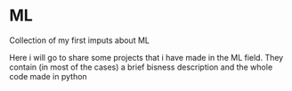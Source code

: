 # ML
Collection of my first imputs about ML

Here i will go to share some projects that i have made in the ML field. They contain (in most of the cases) a brief bisness description and the whole code made in python 
